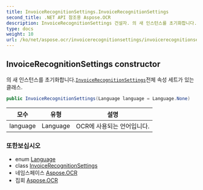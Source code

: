 ```yaml
---
title: InvoiceRecognitionSettings.InvoiceRecognitionSettings
second_title: .NET API 참조용 Aspose.OCR
description: InvoiceRecognitionSettings 건설자. 의 새 인스턴스를 초기화합니다.InvoiceRecognitionSettings전체 속성 세트가 있는 클래스.
type: docs
weight: 10
url: /ko/net/aspose.ocr/invoicerecognitionsettings/invoicerecognitionsettings/
---
```

## InvoiceRecognitionSettings constructor

의 새 인스턴스를 초기화합니다.[`InvoiceRecognitionSettings`](../)전체 속성 세트가 있는 클래스.

```csharp
public InvoiceRecognitionSettings(Language language = Language.None)
```

| 모수 | 유형 | 설명 |
| --- | --- | --- |
| language | Language | OCR에 사용되는 언어입니다. |

### 또한보십시오

* enum [Language](../../language/)
* class [InvoiceRecognitionSettings](../)
* 네임스페이스 [Aspose.OCR](../../invoicerecognitionsettings/)
* 집회 [Aspose.OCR](../../../)


